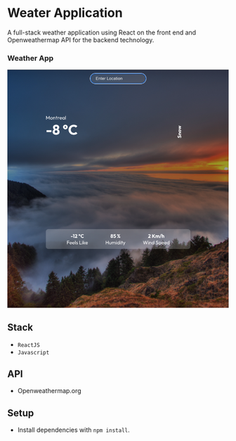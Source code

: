 # Weater Application

A full-stack weather application using React on the front end and Openweathermap API for the backend technology.

### Weather App

![screenshot of App](https://github.com/Arie139/weather-app/blob/main/src/assets/weather_app.png)

## Stack
- `ReactJS`
- `Javascript`

## API

- Openweathermap.org

## Setup

- Install dependencies with `npm install`.
